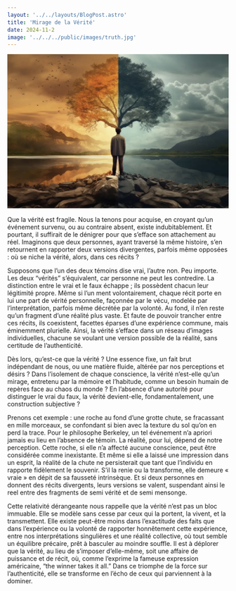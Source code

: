 ```yaml
---
layout: '../../layouts/BlogPost.astro'
title: 'Mirage de la Vérité'
date: 2024-11-2
image: '../../../public/images/truth.jpg'
---
```

![](../../../public/images/truth.jpg)

Que la vérité est fragile. Nous la tenons pour acquise, en croyant qu’un événement survenu, ou au contraire absent, existe indubitablement. Et pourtant, il suffirait de le dénigrer pour que s’efface son attachement au réel. Imaginons que deux personnes, ayant traversé la même histoire, s’en retournent en rapporter deux versions divergentes, parfois même opposées : où se niche la vérité, alors, dans ces récits ?

Supposons que l’un des deux témoins dise vrai, l’autre non. Peu importe. Les deux “vérités” s’équivalent, car personne ne peut les contredire. La distinction entre le vrai et le faux échappe ; ils possèdent chacun leur légitimité propre. Même si l’un ment volontairement, chaque récit porte en lui une part de vérité personnelle, façonnée par le vécu, modelée par l’interprétation, parfois même décrétée par la volonté. Au fond, il n’en reste qu’un fragment d’une réalité plus vaste. Et faute de pouvoir trancher entre ces récits, ils coexistent, facettes éparses d’une expérience commune, mais éminemment plurielle. Ainsi, la vérité s’efface dans un réseau d’images individuelles, chacune se voulant une version possible de la réalité, sans certitude de l’authenticité.

Dès lors, qu’est-ce que la vérité ? Une essence fixe, un fait brut indépendant de nous, ou une matière fluide, altérée par nos perceptions et désirs ? Dans l’isolement de chaque conscience, la vérité n’est-elle qu’un mirage, entretenu par la mémoire et l’habitude, comme un besoin humain de repères face au chaos du monde ? En l’absence d’une autorité pour distinguer le vrai du faux, la vérité devient-elle, fondamentalement, une construction subjective ?

Prenons cet exemple : une roche au fond d’une grotte chute, se fracassant en mille morceaux, se confondant si bien avec la texture du sol qu’on en perd la trace. Pour le philosophe Berkeley, un tel événement n’a apriori jamais eu lieu en l’absence de témoin. La réalité, pour lui, dépend de notre perception.
Cette roche, si elle n’a affecté aucune conscience, peut être considérée comme inexistante. Et même si elle a laissé une impression dans un esprit, la réalité de la chute ne persisterait que tant que l’individu en rapporte fidèlement le souvenir. S’il la renie ou la transforme, elle demeure « vraie » en dépit de sa fausseté intrinsèque. Et si deux personnes en donnent des récits divergents, leurs versions se valent, suspendant ainsi le reel entre des fragments de semi vérité et de semi mensonge.

Cette relativité dérangeante nous rappelle que la vérité n’est pas un bloc immuable. Elle se modèle sans cesse par ceux qui la portent, la vivent, et la transmettent. Elle existe peut-être moins dans l’exactitude des faits que dans l’expérience ou la volonté de rapporter honnêtement cette expérience, entre nos interprétations singulières et une réalité collective, où tout semble un équilibre précaire, prêt à basculer au moindre souffle.
Il est à déplorer que la vérité, au lieu de s’imposer d’elle-même, soit une affaire de puissance et de récit, où, comme l’exprime la fameuse expression américaine, “the winner takes it all.” Dans ce triomphe de la force sur l’authenticité, elle se transforme en l’écho de ceux qui parviennent à la dominer.
